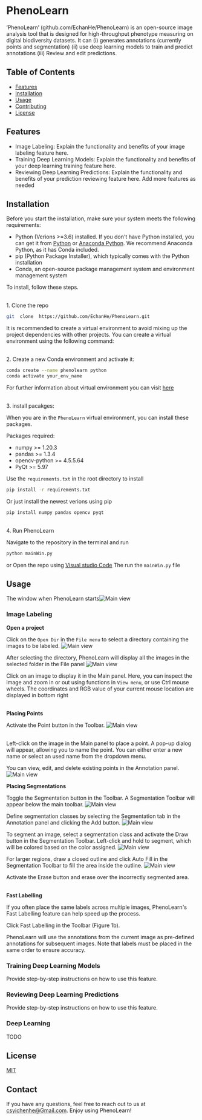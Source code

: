 # PhenoLearn

‘PhenoLearn’ (github.com/EchanHe/PhenoLearn) is an open-source image analysis tool that is designed for high-throughput phenotype measuring on digital biodiversity datasets. It can (i) generates annotations (currently points and segmentation) (ii) use deep learning models to train and predict annotations (iii) Review and edit predictions.

## Table of Contents
-   [Features](#features)
-   [Installation](#installation)
-   [Usage](https://chat.openai.com/?model=gpt-4#usage)
-   [Contributing](https://chat.openai.com/?model=gpt-4#contributing)
-   [License](https://chat.openai.com/?model=gpt-4#license)
  

## Features
- Image Labeling: Explain the functionality and benefits of your image labeling feature here.
- Training Deep Learning Models: Explain the functionality and benefits of your deep learning training feature here.
- Reviewing Deep Learning Predictions: Explain the functionality and benefits of your prediction reviewing feature here.
Add more features as needed
## Installation
Before you start the installation, make sure your system meets the following requirements:

-  Python (Verions >=3.6) installed. If you don't have Python installed, you can get it from [Python](https://www.python.org/downloads/) or [Anaconda Python](https://www.anaconda.com/download). We recommend Anaconda Python, as it has Conda included.
-   pip (Python Package Installer), which typically comes with the Python installation
-   Conda, an open-source package management system and environment management system
  
To install, follow these steps.

<br />
1. Clone the repo
 
```bash
git  clone  https://github.com/EchanHe/PhenoLearn.git
```
It is recommended to create a virtual environment to avoid mixing up the project dependencies with other projects. You can create a virtual environment using the following command:

\
2. Create a new Conda environment and activate it:

```bash
conda create --name phenolearn python
conda activate your_env_name
```
For further information about virtual environment you can visit [here](https://conda.io/projects/conda/en/latest/user-guide/tasks/manage-environments.html#activating-an-environment)

\
3. install pacakges:

When you are in the `PhenoLearn` virtual environment, you can install these packages.

Packages required:
- numpy >= 1.20.3
- pandas >= 1.3.4
- opencv-python >= 4.5.5.64
- PyQt >= 5.97

Use the `requirements.txt` in the root directory to install
 ```bash
pip install -r requirements.txt
```

Or just install the newest verions using pip

 ```bash
pip install numpy pandas opencv pyqt
```
\
4. Run PhenoLearn

Navigate to the repository in the terminal and run 
 ```bash
python mainWin.py
```

or Open the repo using [Visual studio Code](https://code.visualstudio.com/)
The run the `mainWin.py` file




## Usage

The window when PhenoLearn starts![Main view](./assets/main.png)

### **Image Labeling**

**Open a project**

Click on the `Open Dir` in the `File menu` to select a directory containing the images to be labeled.
![Main view](./assets/open_1_1.png)


After selecting the directory, PhenoLearn will display all the images in the selected folder in the File panel
![Main view](./assets/opened_1.png)

Click on an image to display it in the Main panel. Here, you can inspect the image and zoom in or out using functions in `View menu`, or use Ctrl mouse wheels. The coordinates and RGB value of your current mouse location are displayed in bottom right

\
**Placing Points**

Activate the Point button in the Toolbar.
![Main view](./assets/point_1.png)

\
Left-click on the image in the Main panel to place a point.
A pop-up dialog will appear, allowing you to name the point. You can either enter a new name or select an used name from the dropdown menu. 

You can view, edit, and delete existing points in the Annotation panel.
![Main view](./assets/place_point_1.png)


**Placing Segmentations**

Toggle the Segmentation button in the Toolbar. A Segmentation Toolbar will appear below the main toolbar.
![Main view](./assets/seg.png)

Define segmentation classes by selecting the Segmentation tab in the Annotation panel and clicking the Add button.
![Main view](./assets/seg_add.png)

To segment an image, select a segmentation class and activate the Draw button in the Segmentation Toolbar. Left-click and hold to segment, which will be colored based on the color assigned.
![Main view](./assets/seg_1.png)

For larger regions, draw a closed outline and click Auto Fill in the Segmentation Toolbar to fill the area inside the outline.
![Main view](./assets/seg_2.png)

Activate the Erase button and erase over the incorrectly segmented area.

\
**Fast Labelling**

If you often place the same labels across multiple images, PhenoLearn's Fast Labelling feature can help speed up the process.

Click Fast Labelling in the Toolbar (Figure 1b).

PhenoLearn will use the annotations from the current image as pre-defined annotations for subsequent images. Note that labels must be placed in the same order to ensure accuracy.

### Training Deep Learning Models

Provide step-by-step instructions on how to use this feature.

### Reviewing Deep Learning Predictions

Provide step-by-step instructions on how to use this feature.

  

### Deep Learning

TODO

## License

[MIT](https://opensource.org/licenses/MIT)

## Contact

If you have any questions, feel free to reach out to us at csyichenhe@Gmail.com.
Enjoy using PhenoLearn! 